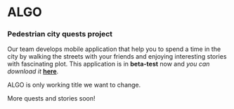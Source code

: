 # ALGO

### Pedestrian city quests project

Our team develops mobile application that help you to spend a time in the city by walking the streets with your friends and enjoying interesting stories with fascinating plot.
This application is in **beta-test** now and *you can download it* **[here](https://play.google.com/store/apps/details?id=com.alex_borzikov.newhorizonstourism)**.

ALGO is only working title we want to change.

More quests and stories soon!
